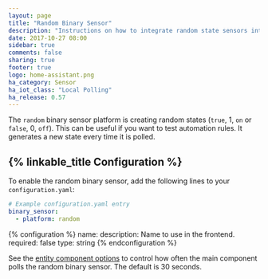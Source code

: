 ```yaml
---
layout: page
title: "Random Binary Sensor"
description: "Instructions on how to integrate random state sensors into Home Assistant."
date: 2017-10-27 08:00
sidebar: true
comments: false
sharing: true
footer: true
logo: home-assistant.png
ha_category: Sensor
ha_iot_class: "Local Polling"
ha_release: 0.57
---
```



The `random` binary sensor platform is creating random states (`true`, 1, `on` or `false`, 0, `off`). This can be useful if you want to test automation rules. It generates a new state every time it is polled.

## {% linkable_title Configuration %}

To enable the random binary sensor, add the following lines to your `configuration.yaml`:

```yaml
# Example configuration.yaml entry
binary_sensor:
  - platform: random
```

{% configuration %}
name:
  description: Name to use in the frontend.
  required: false
  type: string
{% endconfiguration %}

See the [entity component options](/docs/configuration/platform_options/) to control how often the main component polls the random binary sensor. The default is 30 seconds.
